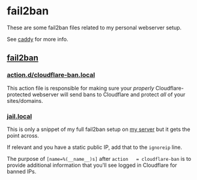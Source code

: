 # fail2ban
These are some fail2ban files related to my personal webserver setup.

See [caddy](https://github.com/xnaas/nginx/blob/master/caddy/) for more info.

## [fail2ban](https://github.com/xnaas/nginx/blob/master/fail2ban/)

### [action.d/cloudflare-ban.local](https://github.com/xnaas/nginx/blob/master/fail2ban/action.d/cloudflare-ban.local)
This action file is responsible for making sure your *properly* Cloudflare-protected
webserver will send bans to Cloudflare and protect *all* of your sites/domains.

<!-- TODO: Detailed explanation of Cloudflare side of this. -->


### [jail.local]()

This is only a snippet of my full fail2ban setup on [my server](https://pcpartpicker.com/user/xnaas/saved/kQ86Mp)
but it gets the point across.

If relevant and you have a static public IP, add that to the `ignoreip` line.

The purpose of `[name=%(__name__)s]` after `action   = cloudflare-ban` is to provide
additional information that you'll see logged in Cloudflare for banned IPs.
